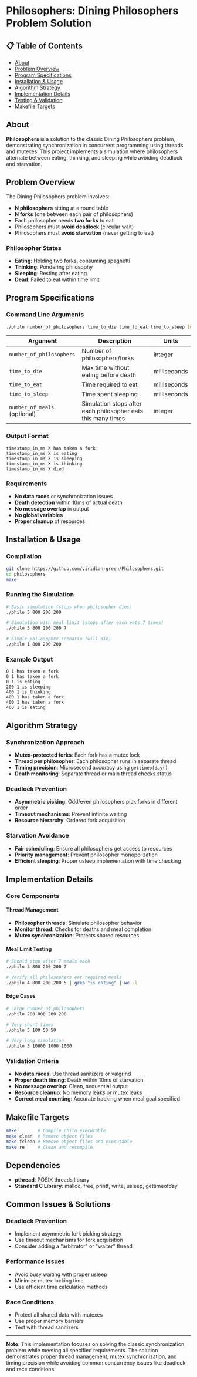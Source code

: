 # Philosophers: Dining Philosophers Problem Solution

## 📋 Table of Contents

- [About](#about)
- [Problem Overview](#problem-overview)
- [Program Specifications](#program-specifications)
- [Installation & Usage](#installation--usage)
- [Algorithm Strategy](#algorithm-strategy)
- [Implementation Details](#implementation-details)
- [Testing & Validation](#testing--validation)
- [Makefile Targets](#makefile-targets)

## About

**Philosophers** is a solution to the classic Dining Philosophers problem, demonstrating synchronization in concurrent programming using threads and mutexes. This project implements a simulation where philosophers alternate between eating, thinking, and sleeping while avoiding deadlock and starvation.

## Problem Overview

The Dining Philosophers problem involves:
- **N philosophers** sitting at a round table
- **N forks** (one between each pair of philosophers)
- Each philosopher needs **two forks** to eat
- Philosophers must **avoid deadlock** (circular wait)
- Philosophers must **avoid starvation** (never getting to eat)

### Philosopher States
- **Eating**: Holding two forks, consuming spaghetti
- **Thinking**: Pondering philosophy
- **Sleeping**: Resting after eating
- **Dead**: Failed to eat within time limit

## Program Specifications

### Command Line Arguments
```bash
./philo number_of_philosophers time_to_die time_to_eat time_to_sleep [number_of_meals]
```

| Argument | Description | Units |
|----------|-------------|-------|
| `number_of_philosophers` | Number of philosophers/forks | integer |
| `time_to_die` | Max time without eating before death | milliseconds |
| `time_to_eat` | Time required to eat | milliseconds |
| `time_to_sleep` | Time spent sleeping | milliseconds |
| `number_of_meals` (optional) | Simulation stops after each philosopher eats this many times | integer |

### Output Format
```
timestamp_in_ms X has taken a fork
timestamp_in_ms X is eating
timestamp_in_ms X is sleeping
timestamp_in_ms X is thinking
timestamp_in_ms X died
```

### Requirements
- **No data races** or synchronization issues
- **Death detection** within 10ms of actual death
- **No message overlap** in output
- **No global variables**
- **Proper cleanup** of resources

## Installation & Usage

### Compilation
```bash
git clone https://github.com/viridian-green/Philosophers.git
cd philosophers
make
```

### Running the Simulation
```bash
# Basic simulation (stops when philosopher dies)
./philo 5 800 200 200

# Simulation with meal limit (stops after each eats 7 times)
./philo 5 800 200 200 7

# Single philosopher scenario (will die)
./philo 1 800 200 200
```

### Example Output
```
0 1 has taken a fork
0 1 has taken a fork
0 1 is eating
200 1 is sleeping
400 1 is thinking
400 1 has taken a fork
400 1 has taken a fork
400 1 is eating
```

## Algorithm Strategy

### Synchronization Approach
- **Mutex-protected forks**: Each fork has a mutex lock
- **Thread per philosopher**: Each philosopher runs in separate thread
- **Timing precision**: Microsecond accuracy using `gettimeofday()`
- **Death monitoring**: Separate thread or main thread checks status

### Deadlock Prevention
- **Asymmetric picking**: Odd/even philosophers pick forks in different order
- **Timeout mechanisms**: Prevent infinite waiting
- **Resource hierarchy**: Ordered fork acquisition

### Starvation Avoidance
- **Fair scheduling**: Ensure all philosophers get access to resources
- **Priority management**: Prevent philosopher monopolization
- **Efficient sleeping**: Proper usleep implementation with time checking

## Implementation Details

### Core Components

#### Thread Management
- **Philosopher threads**: Simulate philosopher behavior
- **Monitor thread**: Checks for deaths and meal completion
- **Mutex synchronization**: Protects shared resources

#### Meal Limit Testing
```bash
# Should stop after 7 meals each
./philo 3 800 200 200 7

# Verify all philosophers eat required meals
./philo 4 800 200 200 5 | grep "is eating" | wc -l
```

#### Edge Cases
```bash
# Large number of philosophers
./philo 200 800 200 200

# Very short times
./philo 5 100 50 50

# Very long simulation
./philo 5 10000 1000 1000
```

### Validation Criteria
- **No data races**: Use thread sanitizers or valgrind
- **Proper death timing**: Death within 10ms of starvation
- **No message overlap**: Clean, sequential output
- **Resource cleanup**: No memory leaks or mutex leaks
- **Correct meal counting**: Accurate tracking when meal goal specified

## Makefile Targets

```bash
make        # Compile philo executable
make clean  # Remove object files
make fclean # Remove object files and executable
make re     # Clean and recompile
```


## Dependencies

- **pthread**: POSIX threads library
- **Standard C Library**: malloc, free, printf, write, usleep, gettimeofday

## Common Issues & Solutions

### Deadlock Prevention
- Implement asymmetric fork picking strategy
- Use timeout mechanisms for fork acquisition
- Consider adding a "arbitrator" or "waiter" thread

### Performance Issues
- Avoid busy waiting with proper usleep
- Minimize mutex locking time
- Use efficient time calculation methods

### Race Conditions
- Protect all shared data with mutexes
- Use proper memory barriers
- Test with thread sanitizers

---

**Note**: This implementation focuses on solving the classic synchronization problem while meeting all specified requirements. The solution demonstrates proper thread management, mutex synchronization, and timing precision while avoiding common concurrency issues like deadlock and race conditions.
